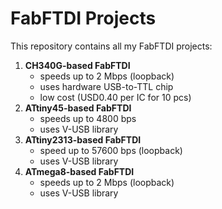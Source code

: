 # FabFTDI Projects
This repository contains all my FabFTDI projects:
1. **CH340G-based FabFTDI**
   * speeds up to 2 Mbps (loopback)
   * uses hardware USB-to-TTL chip
   * low cost (USD0.40 per IC for 10 pcs)
2. **ATtiny45-based FabFTDI**
   * speeds up to 4800 bps
   * uses V-USB library
3. **ATtiny2313-based FabFTDI**
   * speed up to 57600 bps (loopback)
   * uses V-USB library
4. **ATmega8-based FabFTDI**
   * speeds up to 2 Mbps (loopback)
   * uses V-USB library

